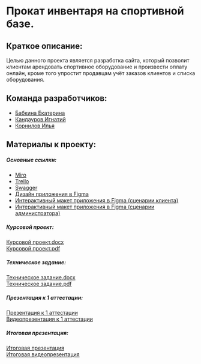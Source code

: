 # Прокат инвентаря на спортивной базе.
## Краткое описание:  
Целью данного проекта является разработка сайта, который позволит клиентам арендовать спортивное оборудование и произвести оплату онлайн, кроме того упростит продавцам учёт заказов клиентов и списка оборудования.  

## Команда разработчиков:
- [Бабкина Екатерина](https://github.com/Babkina-Ekaterina)
- [Кандауров Игнатий](https://github.com/SolidSnakeF141)
- [Корнилов Илья](https://github.com/iljaKorn)

## Материалы к проекту:
##### Основные ссылки:
- [Miro](https://miro.com/app/board/uXjVMfsWqvM=/)  
- [Trello](https://trello.com/b/VeTOQY3y/аренда-спортивного-инвентаря) 
- [Swagger](https://app.swaggerhub.com/apis/Babkina-Ekaterina/SportBox/1.0.0)
- [Дизайн приложения в Figma](https://www.figma.com/file/XtkhVklPCNHFBAgIbzIP51/SportBox?type=design&node-id=93-2&t=WMR2ndoixoUZJ21y-0)
- [Интерактивный макет приложения в Figma (сценарии клиента)](https://www.figma.com/proto/XtkhVklPCNHFBAgIbzIP51/SportBox?type=design&node-id=124-104&scaling=min-zoom&page-id=93%3A2&starting-point-node-id=124%3A104)
- [Интерактивный макет приложения в Figma (сценарии администратора)](https://www.figma.com/proto/XtkhVklPCNHFBAgIbzIP51/SportBox?type=design&node-id=213-482&scaling=min-zoom&page-id=32%3A317&starting-point-node-id=213%3A482)

##### Курсовой проект:
[Курсовой проект.docx](https://github.com/iljaKorn/SportEquipmentRental/blob/main/documents/Курсовой%20проект.docx)  
[Курсовой проект.pdf](https://github.com/iljaKorn/SportEquipmentRental/blob/main/documents/Курсовой%20проект.pdf)

##### Техническое задание:
[Техническое задание.docx](https://github.com/iljaKorn/SportEquipmentRental/blob/main/documents/Техническое%20задание.docx)  
[Техническое задание.pdf](https://github.com/iljaKorn/SportEquipmentRental/blob/main/documents/Техническое%20задание.pdf)  

##### Презентация к 1 аттестации:
[Презентация к 1 аттестации](https://github.com/iljaKorn/SportEquipmentRental/blob/main/documents/Презентация%20по%20итогам%201%20этапа.pptx)  
[Видеопрезентация к 1 аттестации](https://disk.yandex.ru/i/M4w3kLeDoMgYEw)

##### Итоговая презентация:
[Итоговая презентация](https://github.com/iljaKorn/SportEquipmentRental/blob/main/documents/Презентация.pptx)  
[Итоговая видеопрезентация]()